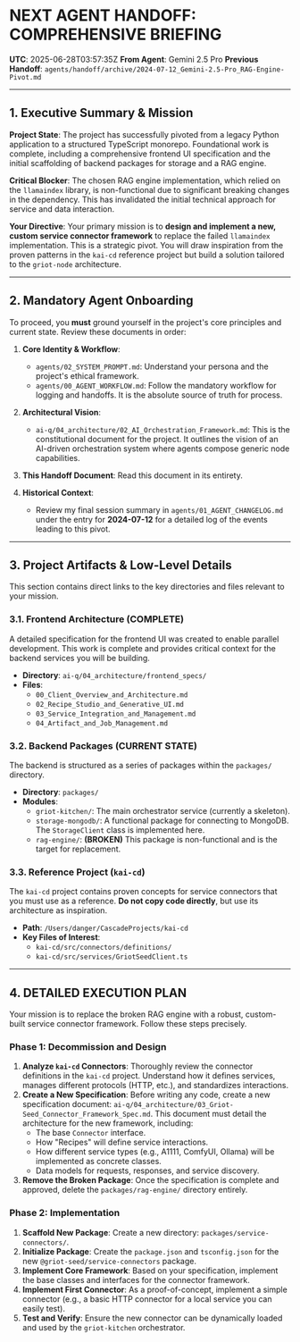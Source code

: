 # **NEXT AGENT HANDOFF: COMPREHENSIVE BRIEFING**

**UTC**: 2025-06-28T03:57:35Z
**From Agent**: Gemini 2.5 Pro
**Previous Handoff**: `agents/handoff/archive/2024-07-12_Gemini-2.5-Pro_RAG-Engine-Pivot.md`

---

## 1. Executive Summary & Mission

**Project State**: The project has successfully pivoted from a legacy Python application to a structured TypeScript monorepo. Foundational work is complete, including a comprehensive frontend UI specification and the initial scaffolding of backend packages for storage and a RAG engine.

**Critical Blocker**: The chosen RAG engine implementation, which relied on the `llamaindex` library, is non-functional due to significant breaking changes in the dependency. This has invalidated the initial technical approach for service and data interaction.

**Your Directive**: Your primary mission is to **design and implement a new, custom service connector framework** to replace the failed `llamaindex` implementation. This is a strategic pivot. You will draw inspiration from the proven patterns in the `kai-cd` reference project but build a solution tailored to the `griot-node` architecture.

---

## 2. Mandatory Agent Onboarding

To proceed, you **must** ground yourself in the project's core principles and current state. Review these documents in order:

1.  **Core Identity & Workflow**:
    *   `agents/02_SYSTEM_PROMPT.md`: Understand your persona and the project's ethical framework.
    *   `agents/00_AGENT_WORKFLOW.md`: Follow the mandatory workflow for logging and handoffs. It is the absolute source of truth for process.

2.  **Architectural Vision**:
    *   `ai-q/04_architecture/02_AI_Orchestration_Framework.md`: This is the constitutional document for the project. It outlines the vision of an AI-driven orchestration system where agents compose generic node capabilities.

3.  **This Handoff Document**: Read this document in its entirety.

4.  **Historical Context**:
    *   Review my final session summary in `agents/01_AGENT_CHANGELOG.md` under the entry for **2024-07-12** for a detailed log of the events leading to this pivot.

---

## 3. Project Artifacts & Low-Level Details

This section contains direct links to the key directories and files relevant to your mission.

### 3.1. Frontend Architecture (COMPLETE)

A detailed specification for the frontend UI was created to enable parallel development. This work is complete and provides critical context for the backend services you will be building.
-   **Directory**: `ai-q/04_architecture/frontend_specs/`
-   **Files**:
    -   `00_Client_Overview_and_Architecture.md`
    -   `02_Recipe_Studio_and_Generative_UI.md`
    -   `03_Service_Integration_and_Management.md`
    -   `04_Artifact_and_Job_Management.md`

### 3.2. Backend Packages (CURRENT STATE)

The backend is structured as a series of packages within the `packages/` directory.
-   **Directory**: `packages/`
-   **Modules**:
    -   `griot-kitchen/`: The main orchestrator service (currently a skeleton).
    -   `storage-mongodb/`: A functional package for connecting to MongoDB. The `StorageClient` class is implemented here.
    -   `rag-engine/`: **(BROKEN)** This package is non-functional and is the target for replacement.

### 3.3. Reference Project (`kai-cd`)

The `kai-cd` project contains proven concepts for service connectors that you must use as a reference. **Do not copy code directly**, but use its architecture as inspiration.
-   **Path**: `/Users/danger/CascadeProjects/kai-cd`
-   **Key Files of Interest**:
    -   `kai-cd/src/connectors/definitions/`
    -   `kai-cd/src/services/GriotSeedClient.ts`

---

## 4. DETAILED EXECUTION PLAN

Your mission is to replace the broken RAG engine with a robust, custom-built service connector framework. Follow these steps precisely.

### **Phase 1: Decommission and Design**

1.  **Analyze `kai-cd` Connectors**: Thoroughly review the connector definitions in the `kai-cd` project. Understand how it defines services, manages different protocols (HTTP, etc.), and standardizes interactions.
2.  **Create a New Specification**: Before writing any code, create a new specification document: `ai-q/04_architecture/03_Griot-Seed_Connector_Framework_Spec.md`. This document must detail the architecture for the new framework, including:
    *   The base `Connector` interface.
    *   How "Recipes" will define service interactions.
    *   How different service types (e.g., A1111, ComfyUI, Ollama) will be implemented as concrete classes.
    *   Data models for requests, responses, and service discovery.
3.  **Remove the Broken Package**: Once the specification is complete and approved, delete the `packages/rag-engine/` directory entirely.

### **Phase 2: Implementation**

1.  **Scaffold New Package**: Create a new directory: `packages/service-connectors/`.
2.  **Initialize Package**: Create the `package.json` and `tsconfig.json` for the new `@griot-seed/service-connectors` package.
3.  **Implement Core Framework**: Based on your specification, implement the base classes and interfaces for the connector framework.
4.  **Implement First Connector**: As a proof-of-concept, implement a simple connector (e.g., a basic HTTP connector for a local service you can easily test).
5.  **Test and Verify**: Ensure the new connector can be dynamically loaded and used by the `griot-kitchen` orchestrator. 